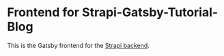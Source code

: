 # Frontend for Strapi-Gatsby-Tutorial-Blog

This is the Gatsby frontend for the [Strapi backend](https://github.com/GideonNeedleman/strapi-gatsby-tutorial-blog).
